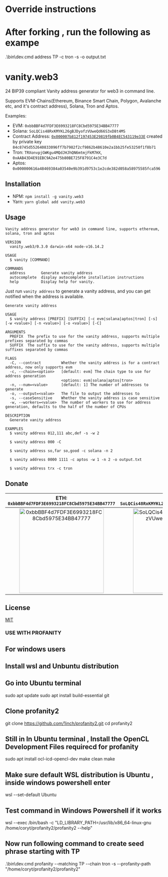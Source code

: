 # Override instructions

# After forking , run the following as exampe

.\bin\dev.cmd address TP -c tron -s -o output.txt

# vanity.web3

24 BIP39 compliant Vanity address generator for web3 in command line.

Supports EVM-Chains(Ethereum, Binance Smart Chain, Polygon, Avalanche etc, and it's contract address), Solana, Tron and Aptos.

Examples:

-   EVM: `0xbbBBF4d7FDF3E6993218FC8Cbd5975E34BB47777`
-   Solana: `SoLQCis48RxKMYKL26gBJDyofzVUweQd66S3xD8t4MS`
-   Contract Address: [`0x000007b812f197453E29819fb0B4EC543119e33E`](https://ropsten.etherscan.io/tx/0xd36e988000f962a0320feef17cd2ce7d6ff49d42f44e495edd616cac88ab10ef) created by private key `84c8745d552640833096ff7b7982f2cf9862b48610e2a1bb25fe53250f1f8b71`
-   Tron: `TRXonvpjGWKgu4MQdJHJhQN6mtmjFkM7HX`, `0xAAB43D4E91EBC9A2e475b80BE725F8791C4e3C7d`
-   Aptos: `0x000000616a48469384a03540e9b391d9753c1e2cde382d058a58975585fca596`

## Installation

-   NPM: `npm install -g vanity.web3`
-   Yarn: `yarn global add vanity.web3`

## Usage

```shell
Vanity address generator for web3 in command line, supports ethereum, solana, tron and aptos

VERSION
  vanity.web3/0.3.0 darwin-x64 node-v16.14.2

USAGE
  $ vanity [COMMAND]

COMMANDS
  address       Generate vanity address
  autocomplete  display autocomplete installation instructions
  help          Display help for vanity.
```

Just run `vanity address` to generate a vanity address, and you can get notified when the address is available.

```shell
Generate vanity address

USAGE
  $ vanity address [PREFIX] [SUFFIX] [-c evm|solana|aptos|tron] [-s] [-w <value>] [-n <value>] [-o <value>] [-C]

ARGUMENTS
  PREFIX  The prefix to use for the vanity address, supports multiple prefixes separated by commas
  SUFFIX  The suffix to use for the vanity address, supports multiple suffixes separated by commas

FLAGS
  -C, --contract         Whether the vanity address is for a contract address, now only supports evm
  -c, --chain=<option>   [default: evm] The chain type to use for address generation
                         <options: evm|solana|aptos|tron>
  -n, --num=<value>      [default: 1] The number of addresses to generate
  -o, --output=<value>   The file to output the addresses to
  -s, --caseSensitive    Whether the vanity address is case sensitive
  -w, --workers=<value>  The number of workers to use for address generation, defaults to the half of the number of CPUs

DESCRIPTION
  Generate vanity address

EXAMPLES
  $ vanity address 012,111 abc,def -s -w 2

  $ vanity address 000 -C

  $ vanity address so,far so,good -c solana -n 2

  $ vanity address 0000 1111 -c aptos -w 1 -n 2 -o output.txt

  $ vanity address trx -c tron
```

## Donate

|                                                               ETH: `0xbbBBF4d7FDF3E6993218FC8Cbd5975E34BB47777`                                                                |                                                               SOL: `SoLQCis48RxKMYKL26gBJDyofzVUweQd66S3xD8t4MS`                                                                |
| :----------------------------------------------------------------------------------------------------------------------------------------------------------------------------: | :-----------------------------------------------------------------------------------------------------------------------------------------------------------------------------: |
| <img src="https://user-images.githubusercontent.com/5813232/184662542-23314cbb-e949-4ae9-b6b2-26af134c68ee.png" alt="0xbbBBF4d7FDF3E6993218FC8Cbd5975E34BB47777" width="270"/> | <img src="https://user-images.githubusercontent.com/5813232/184808707-00f59179-fd85-4a60-a65e-a923769d6f7f.png" alt="SoLQCis48RxKMYKL26gBJDyofzVUweQd66S3xD8t4MS" width="270"/> |

## License

[MIT](./LICENSE)

### USE WITH PROFANITY

## For windows users

## Install wsl and Unbuntu distribution

## Go into Ubuntu terminal

sudo apt update
sudo apt install build-essential git

## Clone profanity2

git clone https://github.com/1inch/profanity2.git
cd profanity2

## Still in In Ubuntu terminal , Install the OpenCL Development Files requirecd for profanity

sudo apt install ocl-icd-opencl-dev
make clean
make

## Make sure default WSL distribution is Ubuntu , inside windows powershell enter

wsl --set-default Ubuntu

## Test command in Windows Powershell if it works

wsl --exec /bin/bash -c "LD_LIBRARY_PATH=/usr/lib/x86_64-linux-gnu /home/coryt/profanity2/profanity2 --help"

## Now run following command to create seed phrase starting with TP

.\bin\dev.cmd profanity --matching TP --chain tron -s --profanity-path "/home/coryt/profanity2/profanity2"
